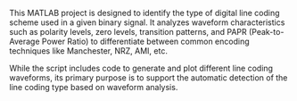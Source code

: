 This MATLAB project is designed to identify the type of digital line coding scheme used in a given binary signal. It analyzes waveform characteristics such as polarity levels, zero levels, transition patterns, and PAPR (Peak-to-Average Power Ratio) to differentiate between common encoding techniques like Manchester, NRZ, AMI, etc.

While the script includes code to generate and plot different line coding waveforms, its primary purpose is to support the automatic detection of the line coding type based on waveform analysis.

